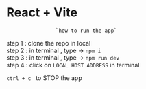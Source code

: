 # React + Vite


                    `how to run the app`


step 1 : clone the repo in local 
</br>
step 2 : in terminal ,  type ->   `npm i`
</br>
step 3 : in terminal ,  type -> `npm run dev`
</br>
step 4 : click on `LOCAL HOST ADDRESS` in terminal 
</br>

`ctrl + c ` to STOP the app 


